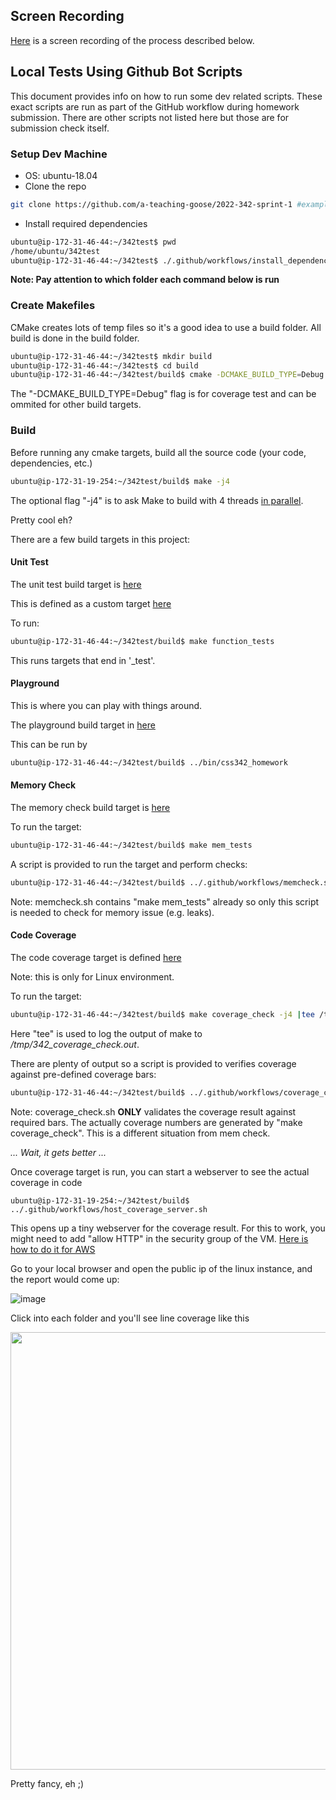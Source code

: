 ## Screen Recording

[Here]() is a screen recording of the process described below.

## Local Tests Using Github Bot Scripts
This document provides info on how to run some dev related scripts. These exact scripts are run as part of the GitHub workflow during homework submission. There are other scripts not listed here but those are for submission check itself.

### Setup Dev Machine
- OS: ubuntu-18.04
- Clone the repo
```bash
git clone https://github.com/a-teaching-goose/2022-342-sprint-1 #example here, put the repo you are working on
```
- Install required dependencies
```bash
ubuntu@ip-172-31-46-44:~/342test$ pwd
/home/ubuntu/342test
ubuntu@ip-172-31-46-44:~/342test$ ./.github/workflows/install_dependencies.sh
```

**Note: Pay attention to which folder each command below is run**

### Create Makefiles
CMake creates lots of temp files so it's a good idea to use a build folder. All build is done in the build folder.
```bash
ubuntu@ip-172-31-46-44:~/342test$ mkdir build
ubuntu@ip-172-31-46-44:~/342test$ cd build
ubuntu@ip-172-31-46-44:~/342test/build$ cmake -DCMAKE_BUILD_TYPE=Debug -DRUN_COV=true ..
```
The "-DCMAKE_BUILD_TYPE=Debug" flag is for coverage test and can be ommited for other build targets.

### Build

Before running any cmake targets, build all the source code (your code, dependencies, etc.)

```bash
ubuntu@ip-172-31-19-254:~/342test/build$ make -j4
```

The optional flag "-j4" is to ask Make to build with 4 threads [in parallel](https://www.gnu.org/software/make/manual/html_node/Parallel.html). 

Pretty cool eh?

There are a few build targets in this project:

#### Unit Test 
The unit test build target is [here](https://github.com/a-teaching-goose/342test/blob/03b55613693da0cee99191c10069dcc9faecef59/test/CMakeLists.txt#L1)

This is defined as a custom target [here](https://github.com/a-teaching-goose/342test/blob/fd3a94334df27a9e93c5c78f1340222312f87ffb/CMakeLists.txt#L47)

To run:

```bash
ubuntu@ip-172-31-46-44:~/342test/build$ make function_tests
```

This runs targets that end in '_test'.

#### Playground

This is where you can play with things around. 

The playground build target in [here](https://github.com/a-teaching-goose/342test/blob/fd3a94334df27a9e93c5c78f1340222312f87ffb/src/CMakeLists.txt#L3)

This can be run by
```bash
ubuntu@ip-172-31-46-44:~/342test/build$ ../bin/css342_homework
```

#### Memory Check

The memory check build target is [here](https://github.com/a-teaching-goose/342test/blob/fd3a94334df27a9e93c5c78f1340222312f87ffb/CMakeLists.txt#L48)

To run the target:
```bash
ubuntu@ip-172-31-46-44:~/342test/build$ make mem_tests
```

A script is provided to run the target and perform checks:
```bash
ubuntu@ip-172-31-46-44:~/342test/build$ ../.github/workflows/memcheck.sh
```

Note: memcheck.sh contains "make mem_tests" already so only this script is needed to check for memory issue (e.g. leaks).

#### Code Coverage

The code coverage target is defined [here](https://github.com/a-teaching-goose/342test/blob/fd3a94334df27a9e93c5c78f1340222312f87ffb/CMakeLists.txt#L58)

Note: this is only for Linux environment.

To run the target:
```bash
ubuntu@ip-172-31-46-44:~/342test/build$ make coverage_check -j4 |tee /tmp/342_coverage_check.out
```

Here "tee" is used to log the output of make to */tmp/342_coverage_check.out*.

There are plenty of output so a script is provided to verifies coverage against pre-defined coverage bars:

``` bash
ubuntu@ip-172-31-46-44:~/342test/build$ ../.github/workflows/coverage_check.sh
```

Note: coverage_check.sh **ONLY** validates the coverage result against required bars. The actually coverage numbers are generated by "make coverage_check". This is a different situation from mem check.

*... Wait, it gets better ...*

Once coverage target is run, you can start a webserver to see the actual coverage in code

```
ubuntu@ip-172-31-19-254:~/342test/build$ ../.github/workflows/host_coverage_server.sh
```

This opens up a tiny webserver for the coverage result. For this to work, you might need to add "allow HTTP" in the security group of the VM. [Here is how to do it for AWS](https://docs.aws.amazon.com/vpc/latest/userguide/VPC_SecurityGroups.html) 

Go to your local browser and open the public ip of the linux instance, and the report would come up:

![image](https://user-images.githubusercontent.com/252020/148663293-86ad9736-e14c-464f-95e3-0f54851cbad4.png)

Click into each folder and you'll see line coverage like this

<img src="https://user-images.githubusercontent.com/252020/148663361-49aa92ea-f9f3-418f-84c7-05ec7a7bd5ed.png" width="700">


Pretty fancy, eh ;)

